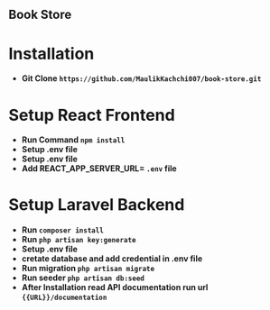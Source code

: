 ## Book Store

# Installation 
- **Git Clone `https://github.com/MaulikKachchi007/book-store.git`**

# Setup React Frontend

- **Run Command `npm install`**
- **Setup .env file**
- **Setup .env file**
- **Add <b>REACT_APP_SERVER_URL= `.env` file**

# Setup Laravel Backend
- Run `composer install`
- Run `php artisan key:generate`
- **Setup .env file**
- **cretate database and add credential in .env file**
- **Run migration `php artisan migrate`**
- **Run seeder `php artisan db:seed`**
- **After Installation read API documentation run url `{{URL}}/documentation`**
